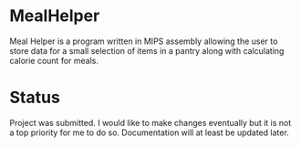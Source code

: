 # MealHelper
Meal Helper is a program written in MIPS assembly allowing the user to store data for a small selection of items in a pantry along with calculating calorie count for meals.

# Status
Project was submitted. I would like to make changes eventually but it is not a top priority for me to do so. Documentation will at least be updated later.
